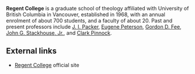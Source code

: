 **Regent College** is a graduate school of theology affiliated with
University of British Columbia in Vancouver, established in 1968,
with an annual enrolment of about 700 students, and a faculty of
about 20. Past and present professors include
[J. I. Packer](J._I._Packer "J. I. Packer"),
[Eugene Peterson](Eugene_Peterson "Eugene Peterson"),
[Gordon D. Fee](Gordon_D._Fee "Gordon D. Fee"),
[John G. Stackhouse, Jr.](John_G._Stackhouse,_Jr. "John G. Stackhouse, Jr."),
and [Clark Pinnock](Clark_Pinnock "Clark Pinnock").


## External links

-   [Regent College](http://www.regent-college.edu) official site



